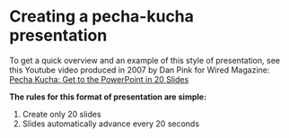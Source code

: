 # Creating a pecha-kucha presentation

To get a quick overview and an example of this style of presentation, see this Youtube video produced in 2007 by Dan Pink for Wired Magazine: [Pecha Kucha: Get to the PowerPoint in 20 Slides](https://www.youtube.com/watch?v=9NZOt6BkhUg)


**The rules for this format of presentation are simple:**

1. Create only 20 slides
2. Slides automatically advance every 20 seconds